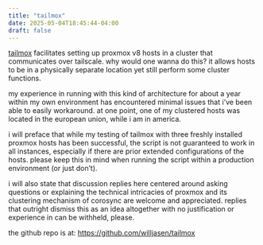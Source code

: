 ```yaml
---
title: "tailmox"
date: 2025-05-04T18:45:44-04:00
draft: false
---
```


[tailmox](https://github.com/willjasen/tailmox) facilitates setting up proxmox v8 hosts in a cluster that communicates over tailscale. why would one wanna do this? it allows hosts to be in a physically separate location yet still perform some cluster functions.

my experience in running with this kind of architecture for about a year within my own environment has encountered minimal issues that i’ve been able to easily workaround. at one point, one of my clustered hosts was located in the european union, while i am in america.

i will preface that while my testing of tailmox with three freshly installed proxmox hosts has been successful, the script is not guaranteed to work in all instances, especially if there are prior extended configurations of the hosts. please keep this in mind when running the script within a production environment (or just don’t).

i will also state that discussion replies here centered around asking questions or explaining the technical intricacies of proxmox and its clustering mechanism of corosync are welcome and appreciated. replies that outright dismiss this as an idea altogether with no justification or experience in can be withheld, please.

the github repo is at: https://github.com/willjasen/tailmox